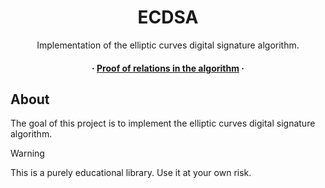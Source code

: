 <div align='center'>

  <h1>ECDSA</h1>
  <p>Implementation of the elliptic curves digital signature algorithm.</p>

<h4>
  
  <span> · </span> <a href="https://github.com/ArnaudLcm/ECDSA/blob/main/Elliptic_Curves.pdf">Proof of relations in the algorithm</a>
   · 
</h4>
</div>

## About

The goal of this project is to implement the elliptic curves digital signature algorithm.


> [!WARNING]
> This is a purely educational library. Use it at your own risk.